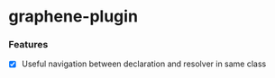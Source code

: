 # graphene-plugin

### Features
- [x] Useful navigation between declaration and resolver in same class